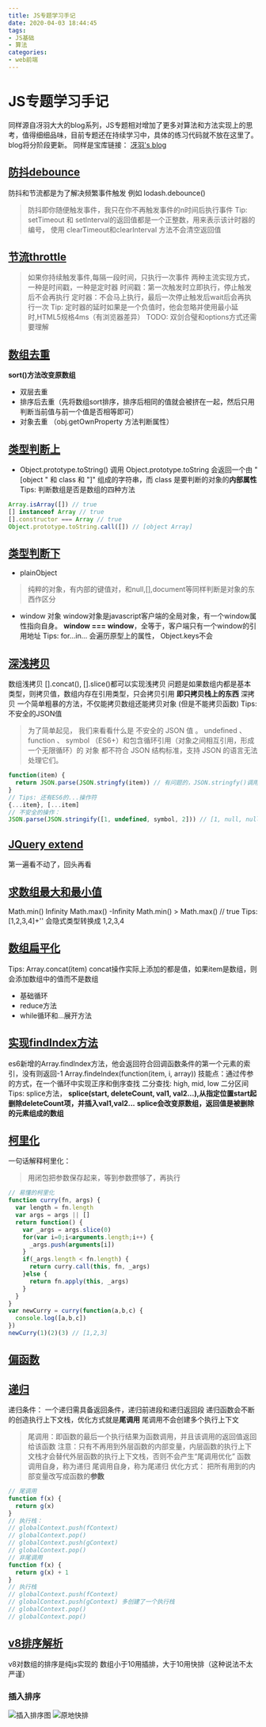 ```yaml
---
title: JS专题学习手记
date: 2020-04-03 18:44:45
tags:
- JS基础
- 算法
categories:
- web前端
---
```

# JS专题学习手记
同样源自冴羽大大的blog系列，JS专题相对增加了更多对算法和方法实现上的思考，值得细细品味，目前专题还在持续学习中，具体的练习代码就不放在这里了。blog将分阶段更新。
同样是宝库链接：
[冴羽's blog](https://github.com/mqyqingfeng/Blog)
## [防抖debounce](https://github.com/mqyqingfeng/Blog/issues/22)
防抖和节流都是为了解决频繁事件触发
例如 lodash.debounce()
> 防抖即你随便触发事件，我只在你不再触发事件的n时间后执行事件
Tip: setTimeout 和 setInterval的返回值都是一个正整数，用来表示该计时器的编号，
使用 clearTimeout和clearInterval 方法不会清空返回值

## [节流throttle](https://github.com/mqyqingfeng/Blog/issues/26)
> 如果你持续触发事件,每隔一段时间，只执行一次事件
两种主流实现方式，一种是时间戳，一种是定时器
时间戳：第一次触发时立即执行，停止触发后不会再执行
定时器：不会马上执行，最后一次停止触发后wait后会再执行一次
Tip: 定时器的延时如果是一个负值时，他会忽略并使用最小延时,HTML5规格4ms（有浏览器差异）
TODO: 双剑合璧和options方式还需要理解
## [数组去重](https://github.com/mqyqingfeng/Blog/issues/27)
**sort()方法改变原数组**
- 双层去重
- 排序后去重（先将数组sort排序，排序后相同的值就会被挤在一起，然后只用判断当前值与前一个值是否相等即可）
- 对象去重 （obj.getOwnProperty 方法判断属性）
## [类型判断上](https://github.com/mqyqingfeng/Blog/issues/28)
- Object.prototype.toString()
调用 Object.prototype.toString 会返回一个由 "[object " 和 class 和 "]" 组成的字符串，而 class 是要判断的对象的**内部属性**
Tips: 判断数组是否是数组的四种方法
```javascript
Array.isArray([]) // true
[] instanceof Array // true
[].constructor === Array // true
Object.prototype.toString.call([]) // [object Array]
```
## [类型判断下](https://github.com/mqyqingfeng/Blog/issues/30)
- plainObject
> 纯粹的对象，有内部的键值对，和null,[],document等同样判断是对象的东西作区分
- window 对象
window对象是javascript客户端的全局对象，有一个window属性指向自身。
**window === window**，全等于，客户端只有一个window的引用地址
Tips: for...in... 会遍历原型上的属性， Object.keys不会
## [深浅拷贝](https://github.com/mqyqingfeng/Blog/issues/32)
数组浅拷贝
[].concat(), [].slice()都可以实现浅拷贝
问题是如果数组内都是基本类型，则拷贝值，数组内存在引用类型，只会拷贝引用
**即只拷贝栈上的东西**
深拷贝
一个简单粗暴的方法，不仅能拷贝数组还能拷贝对象 (但是不能拷贝函数)
Tips: 不安全的JSON值
> 为了简单起见， 我们来看看什么是 不安全的 JSON 值 。 undefined 、 function 、 symbol （ES6+）和包含循环引用（对象之间相互引用，形成一个无限循环）的 对象 都不符合 JSON 结构标准，支持 JSON 的语言无法处理它们。
```javascript
function(item) {
  return JSON.parse(JSON.stringfy(item)) // 有问题的，JSON.stringfy()调用底层也会调用toString,结果有时会不符合预期
}
// Tips: 还有ES6的...操作符
{...item}, [...item]
// 不安全的操作：
JSON.parse(JSON.stringify([1, undefined, symbol, 2])) // [1, null, null, 2]
```
## [JQuery extend](https://github.com/mqyqingfeng/Blog/issues/33)
第一遍看不动了，回头再看
## [求数组最大和最小值](https://github.com/mqyqingfeng/Blog/issues/35)
Math.min() Infinity
Math.max() -Infinity
Math.min() > Math.max() // true
Tips: [1,2,3,4]+'' 会隐式类型转换成 1,2,3,4
## [数组扁平化](https://github.com/mqyqingfeng/Blog/issues/36)
Tips: Array.concat(item) concat操作实际上添加的都是值，如果item是数组，则会添加数组中的值而不是数组
- 基础循环
- reduce方法
- while循环和...展开方法
## [实现findIndex方法](https://github.com/mqyqingfeng/Blog/issues/37)
es6新增的Array.findIndex方法，他会返回符合回调函数条件的第一个元素的索引，没有则返回-1
Array.findeIndex(function(item, i, array))
技能点：通过传参的方式，在一个循环中实现正序和倒序查找
二分查找: high, mid, low 二分区间
Tips: splice方法，
**splice(start, deleteCount, val1, val2...),从指定位置start起删除deleteCount项，并插入val1,val2...**
**splice会改变原数组，返回值是被删除的元素组成的数组**
## [柯里化](https://github.com/mqyqingfeng/Blog/issues/42)
一句话解释柯里化：
> 用闭包把参数保存起来，等到参数攒够了，再执行
```javascript
// 易懂的柯里化
function curry(fn, args) {
  var length = fn.length
  var args = args || []
  return function() {
    var _args = args.slice(0)
    for(var i=0;i<arguments.length;i++) {
      _args.push(arguments[i])
    }
    if(_args.length < fn.length) {
      return curry.call(this, fn, _args)
    }else {
      return fn.apply(this, _args)
    }
  }
}
var newCurry = curry(function(a,b,c) {
  console.log([a,b,c])
})
newCurry(1)(2)(3) // [1,2,3]
```
## [偏函数](https://github.com/mqyqingfeng/Blog/issues/43)

## [递归](https://github.com/mqyqingfeng/Blog/issues/49)
递归条件：
一个递归需具备返回条件，递归前进段和递归返回段
递归函数会不断的创造执行上下文栈，优化方式就是**尾调用**
尾调用不会创建多个执行上下文
> 尾调用：即函数的最后一个执行结果为函数调用，并且该调用的返回值返回给该函数
> 注意：只有不再用到外层函数的内部变量，内层函数的执行上下文栈才会替代外层函数的执行上下文栈，否则不会产生“尾调用优化”
函数调用自身，称为递归
尾调用自身，称为尾递归
优化方式：
把所有用到的内部变量改写成函数的**参数**
```javascript
// 尾调用
function f(x) {
  return g(x)
}
// 执行栈：
// globalContext.push(fContext)
// globalContext.pop()
// globalContext.push(gContext)
// globalContext.pop()
// 非尾调用
function f(x) {
  return g(x) + 1
}
// 执行栈
// globalContext.push(fContext)
// globalContext.push(gContext) 多创建了一个执行栈
// globalContext.pop()
// globalContext.pop()
```
## [v8排序解析](https://github.com/mqyqingfeng/Blog/issues/52)
v8对数组的排序是纯js实现的
数组小于10用插排，大于10用快排（这种说法不太严谨）
### 插入排序
![插入排序图](https://github.com/mqyqingfeng/Blog/raw/master/Images/sort/insertion.gif)
![原地快排](https://github.com/mqyqingfeng/Blog/raw/master/Images/sort/quicksort.gif)
